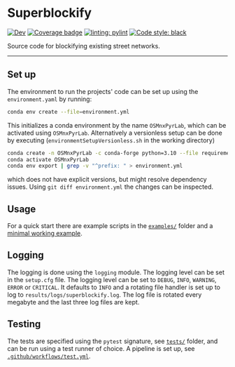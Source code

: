 # Superblockify

[![Dev](https://img.shields.io/badge/docs-dev-blue.svg)](https://cbueth.github.io/Superblockify/)
[![Coverage badge](https://github.com/cbueth/Superblockify/raw/python-coverage-comment-action-data/badge.svg)](https://github.com/cbueth/Superblockify/tree/python-coverage-comment-action-data)
[![linting: pylint](https://img.shields.io/badge/linting-pylint-yellowgreen)](https://github.com/PyCQA/pylint)
[![Code style: black](https://img.shields.io/badge/code%20style-black-000000.svg)](https://github.com/psf/black)

Source code for blockifying existing street networks.

---

## Set up

The environment to run the projects' code can be set up using the
`environment.yaml` by running:

```bash
conda env create --file=environment.yml
```

This initializes a conda environment by the name `OSMnxPyrLab`, which can be
activated using `OSMnxPyrLab`. Alternatively a versionless setup can be done
by executing (`environmentSetupVersionless.sh` in the working directory)

```bash
conda create -n OSMnxPyrLab -c conda-forge python=3.10 --file requirements.txt
conda activate OSMnxPyrLab
conda env export | grep -v "^prefix: " > environment.yml
```

which does not have explicit versions, but might resolve dependency issues. Using
`git diff environment.yml` the changes can be inspected.

## Usage

For a quick start there are example scripts in the [`examples/`](scripts/examples/)
folder and a [minimal working example](scripts/mwe.py).

## Logging

The logging is done using the `logging` module. The logging level can be set in the
`setup.cfg` file. The logging level can be set to `DEBUG`, `INFO`, `WARNING`, `ERROR`
or `CRITICAL`. It defaults to `INFO` and a rotating file handler is set up to log
to `results/logs/superblockify.log`. The log file is rotated every megabyte and the last
three log files are kept.

## Testing

The tests are specified using the `pytest` signature, see [`tests/`](tests/) folder, and
can be run using a test runner of choice.
A pipeline is set up, see [`.github/workflows/test.yml`](.github/workflows/test.yml).
